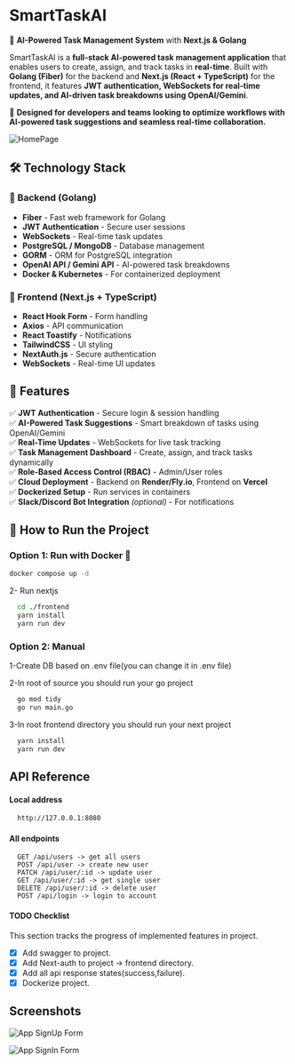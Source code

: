 # SmartTaskAI
🚀 **AI-Powered Task Management System** with **Next.js & Golang**

SmartTaskAI is a **full-stack AI-powered task management application** that enables users to create, assign, and track tasks in **real-time**. Built with **Golang (Fiber)** for the backend and **Next.js (React + TypeScript)** for the frontend, it features **JWT authentication, WebSockets for real-time updates, and AI-driven task breakdowns using OpenAI/Gemini**.

📌 **Designed for developers and teams looking to optimize workflows with AI-powered task suggestions and seamless real-time collaboration.**

![HomePage](https://github.com/pooulad/nextjs-golang-crud-app/blob/main/images/home.png)

## **🛠️ Technology Stack**

### **🔹 Backend (Golang)**
- **Fiber** - Fast web framework for Golang
- **JWT Authentication** - Secure user sessions
- **WebSockets** - Real-time task updates
- **PostgreSQL / MongoDB** - Database management
- **GORM** - ORM for PostgreSQL integration
- **OpenAI API / Gemini API** - AI-powered task breakdowns
- **Docker & Kubernetes** - For containerized deployment

### **🔹 Frontend (Next.js + TypeScript)**
- **React Hook Form** - Form handling
- **Axios** - API communication
- **React Toastify** - Notifications
- **TailwindCSS** - UI styling
- **NextAuth.js** - Secure authentication
- **WebSockets** - Real-time UI updates

## **📌 Features**
✅ **JWT Authentication** - Secure login & session handling  
✅ **AI-Powered Task Suggestions** - Smart breakdown of tasks using OpenAI/Gemini  
✅ **Real-Time Updates** - WebSockets for live task tracking  
✅ **Task Management Dashboard** - Create, assign, and track tasks dynamically  
✅ **Role-Based Access Control (RBAC)** - Admin/User roles  
✅ **Cloud Deployment** - Backend on **Render/Fly.io**, Frontend on **Vercel**  
✅ **Dockerized Setup** - Run services in containers  
✅ **Slack/Discord Bot Integration** *(optional)* - For notifications  

## **📌 How to Run the Project**

### **Option 1: Run with Docker 🐳**
```bash
docker compose up -d
```
2- Run nextjs
```bash
  cd ./frontend
  yarn install
  yarn run dev
```

### **Option 2: Manual**

1-Create DB based on .env file(you can change it in .env file)

2-In root of source you should run your go project
```bash
  go mod tidy
  go run main.go
```
3-In root frontend directory you should run your next project
```bash
  yarn install
  yarn run dev
```

## API Reference

#### Local address
```bash
  http://127.0.0.1:8080
```
#### All endpoints

```http
  GET /api/users -> get all users
  POST /api/user -> create new user
  PATCH /api/user/:id -> update user
  GET /api/user/:id -> get single user
  DELETE /api/user/:id -> delete user
  POST /api/login -> login to account
```

#### TODO Checklist

This section tracks the progress of implemented features in project.

- [x] Add swagger to project.
- [x] Add Next-auth to project -> frontend directory.
- [x] Add all api response states(success,failure).
- [x] Dockerize project.

## Screenshots

![App SignUp Form](https://github.com/pooulad/nextjs-golang-crud-app/blob/main/images/sign-up.png)

![App SignIn Form](https://github.com/pooulad/nextjs-golang-crud-app/blob/main/images/sign-in.png)




